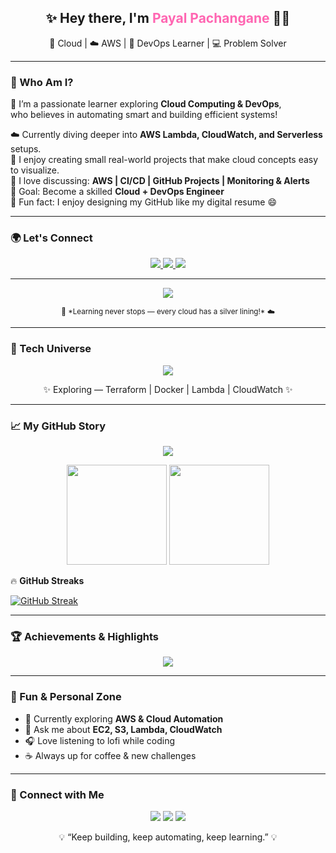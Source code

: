 <h2 align="center">✨ Hey there, I'm <span style="color:#ff66b2;">Payal Pachangane</span> 👩‍💻</h2>

<p align="center">
🌈 Cloud | ☁️ AWS | 🧠 DevOps Learner | 💻 Problem Solver
</p>

---

### 💫 Who Am I?

🌼 I’m a passionate learner exploring **Cloud Computing & DevOps**,  
     who believes in automating smart and building efficient systems!  

☁️ Currently diving deeper into **AWS Lambda, CloudWatch, and Serverless** setups.  
🔧 I enjoy creating small real-world projects that make cloud concepts easy to visualize.  
💬 I love discussing: **AWS | CI/CD | GitHub Projects | Monitoring & Alerts**  
🎯 Goal: Become a skilled **Cloud + DevOps Engineer**  
🧩 Fun fact: I enjoy designing my GitHub like my digital resume 😄  

---

### 🌍 Let's Connect  

<p align="center">
  <a href="https://linkedin.com/in/your-link-here">
    <img src="https://img.shields.io/badge/LinkedIn-Payal Pachangane-0077B5?style=for-the-badge&logo=linkedin&logoColor=white"/>
  </a>
  <a href="mailto:yourmail@example.com">
    <img src="https://img.shields.io/badge/Email-Contact Me-D14836?style=for-the-badge&logo=gmail&logoColor=white"/>
  </a>
  <a href="https://github.com/payal1184">
    <img src="https://img.shields.io/badge/GitHub-Payal1184-181717?style=for-the-badge&logo=github"/>
  </a>
</p>

---

<p align="center">
  <img src="https://capsule-render.vercel.app/api?type=waving&color=FF69B4&height=90&section=footer"/>
</p>

<p align="center">
  <sub>🌸 *Learning never stops — every cloud has a silver lining!* ☁️</sub>
</p>

---

### 🧠 Tech Universe
<p align="center">
  <img src="https://skillicons.dev/icons?i=aws,python,bash,mysql,nginx,git,github,linux,cloudflare,vscode&perline=5" />
</p>
<p align="center">✨ Exploring — Terraform | Docker | Lambda | CloudWatch ✨</p>

---
### 📈 My GitHub Story
<p align="center">
  <img src="https://github-readme-activity-graph.vercel.app/graph?username=payal1184&theme=react-dark&bg_color=0d1117&hide_border=true" />
</p>

<p align="center">
  <img src="https://github-readme-stats.vercel.app/api?username=payal1184&show_icons=true&theme=tokyonight&hide_border=true" height="160"/>
  <img src="https://github-readme-stats.vercel.app/api/top-langs/?username=payal1184&layout=compact&theme=tokyonight&hide_border=true" height="160"/>
</p>

🔥 **GitHub Streaks**

[![GitHub Streak](https://streak-stats.demolab.com?user=payal1184&theme=radical&hide_border=true&date_format=j%20M%5B%20Y%5D)](https://git.io/streak-stats)

---

### 🏆 Achievements & Highlights
<p align="center">
  <img src="https://github-profile-trophy.vercel.app/?username=payal1184&theme=discord&no-frame=true&margin-w=10" />
</p>

---

### 🎯 Fun & Personal Zone
- 🌱 Currently exploring **AWS & Cloud Automation**
- 💬 Ask me about **EC2, S3, Lambda, CloudWatch**
- 🎧 Love listening to lofi while coding
- ☕ Always up for coffee & new challenges

---

### 🫶 Connect with Me
<p align="center">
  <a href="https://linkedin.com/in/payal1184"><img src="https://skillicons.dev/icons?i=linkedin" /></a>
  <a href="mailto:payal@example.com"><img src="https://skillicons.dev/icons?i=gmail" /></a>
  <a href="https://github.com/payal1184"><img src="https://skillicons.dev/icons?i=github" /></a>
</p>

<p align="center">💡 “Keep building, keep automating, keep learning.” 💡</p>

  



